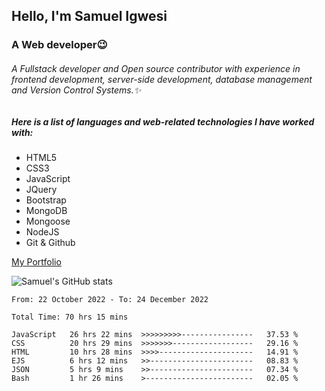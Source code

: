 ## Hello, I'm Samuel Igwesi
### A Web developer:wink:

###### A Fullstack developer and Open source contributor with experience in frontend development, server-side development, database management and Version Control Systems.:sparkles:

##### Here is a list of languages and web-related technologies I have worked with:
+ HTML5
+ CSS3
+ JavaScript
+ JQuery
+ Bootstrap
+ MongoDB
+ Mongoose
+ NodeJS
+ Git & Github

[My Portfolio](https://samdev.onrender.com/)

![Samuel's GitHub stats](https://github-readme-stats.vercel.app/api?username=SamuelIgwesi&show_icons=true&theme=radical)

<!--START_SECTION:waka-->

```text
From: 22 October 2022 - To: 24 December 2022

Total Time: 70 hrs 15 mins

JavaScript   26 hrs 22 mins  >>>>>>>>>----------------   37.53 %
CSS          20 hrs 29 mins  >>>>>>>------------------   29.16 %
HTML         10 hrs 28 mins  >>>>---------------------   14.91 %
EJS          6 hrs 12 mins   >>-----------------------   08.83 %
JSON         5 hrs 9 mins    >>-----------------------   07.34 %
Bash         1 hr 26 mins    >------------------------   02.05 %
```

<!--END_SECTION:waka-->
